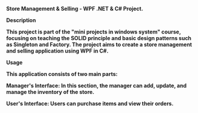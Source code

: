 <b>Store Management & Selling - WPF .NET & C# Project.<b>

Description

This project is part of the "mini projects in windows system" course, focusing on teaching the SOLID principle and basic design patterns such as Singleton and Factory. The project aims to create a store management and selling application using WPF in C#.

Usage

This application consists of two main parts:

Manager's Interface: In this section, the manager can add, update, and manage the inventory of the store.

User's Interface: Users can purchase items and view their orders.
